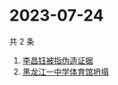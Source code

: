 # 2023-07-24

共 2 条

<!-- BEGIN ZHIHUSEARCH -->
<!-- 最后更新时间 Mon Jul 24 2023 10:04:13 GMT+0800 (China Standard Time) -->
1. [李昌钰被指伪造证据](https://www.zhihu.com/search?q=李昌钰被指伪造证据)
1. [黑龙江一中学体育馆坍塌](https://www.zhihu.com/search?q=黑龙江一中学体育馆坍塌)
<!-- END ZHIHUSEARCH -->
